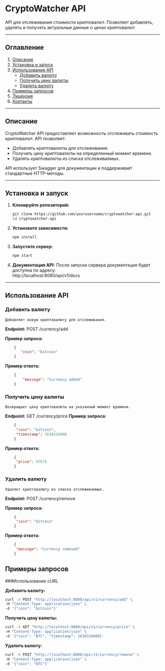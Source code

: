 # CryptoWatcher API

API для отслеживания стоимости криптовалют. Позволяет добавлять, удалять и получать актуальные данные о ценах криптовалют.

---

## Оглавление
1. [Описание](#описание)
2. [Установка и запуск](#установка-и-запуск)
3. [Использование API](#использование-api)
    - [Добавить валюту](#добавить-валюту)
    - [Получить цену валюты](#получить-цену-валюты)
    - [Удалить валюту](#удалить-валюту)
4. [Примеры запросов](#примеры-запросов)
5. [Лицензия](#лицензия)
6. [Контакты](#контакты)

---

## Описание

CryptoWatcher API предоставляет возможность отслеживать стоимость криптовалют. API позволяет:
- Добавлять криптовалюты для отслеживания.
- Получать цену криптовалюты на определенный момент времени.
- Удалять криптовалюты из списка отслеживаемых.

API использует Swagger для документации и поддерживает стандартные HTTP-методы.

---

## Установка и запуск

1. **Клонируйте репозиторий:**
   ```bash
   git clone https://github.com/yourusername/cryptowatcher-api.git
   cd cryptowatcher-api
2. **Установите зависимости:**
    ```bash 
    npm install
3. **Запустите сервер:**
    ```bash   
    npm start

4. **Документация API:**
    После запуска сервера документация будет доступна по адресу:  
    http://localhost:8080/api/v1/docs

---

## Использование API
### Добавить валюту
    Добавляет новую криптовалюту для отслеживания.
**Endpoint:**
    POST /currency/add

**Пример запроса:**
```json
    {
       "coin": "bitcoin"
    }
```
**Пример ответа:**
```json
    {
        "message": "Currency added"
    }
```
### Получить цену валюты
    Возвращает цену криптовалюты на указанный момент времени.

**Endpoint:**
    GET /currency/price
**Пример запроса:**
```json
    {
     "coin": "bitcoin",
     "timestamp": 1638316800
    }
```

**Пример ответа:**
```json
    {
     "price": 97675
    }
```

### Удалить валюту
    Удаляет криптовалюту из списка отслеживаемых.

**Endpoint:**
    POST /currency/remove

**Пример запроса:**
```json
    {
     "coin": "bitcoin"
    }
```

**Пример ответа:**
```json
    {
     "message": "Currency removed"
    }
```
## Примеры запросов
###Использование cURL

**Добавить валюту:**
```bash
curl -X POST "http://localhost:8080/api/v1/currency/add" \
-H "Content-Type: application/json" \
-d '{"coin": "bitcoin"}'
```

**Получить цену валюты:**
```bash
curl -X GET "http://localhost:8080/api/v1/currency/price" \
-H "Content-Type: application/json" \
-d '{"coin": "BTC", "timestamp": 1638316800}'
```

**Удалить валюту:**
```bash
curl -X POST "http://localhost:8080/api/v1/currency/remove" \
-H "Content-Type: application/json" \
-d '{"coin": "BTC"}'
```
